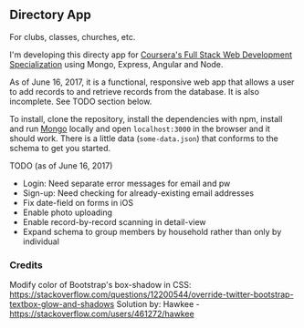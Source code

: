 ## Directory App
For clubs, classes, churches, etc.

I'm developing this directy app for [Coursera's Full Stack Web Development Specialization](https://www.coursera.org/specializations/full-stack) using Mongo, Express, Angular and Node.

As of June 16, 2017, it is a functional, responsive web app that allows a user to add records to and retrieve records from the database. It is also incomplete. See TODO section below.

To install, clone the repository, install the dependencies with npm, install and run [Mongo](https://www.mongodb.com/download-center?jmp=nav#community) locally and open `localhost:3000` in the browser and it should work. There is a little data (`some-data.json`) that conforms to the schema to get you started.

TODO (as of June 16, 2017)
- Login: Need separate error messages for email and pw
- Sign-up: Need checking for already-existing email addresses
- Fix date-field on forms in iOS
- Enable photo uploading
- Enable record-by-record scanning in detail-view
- Expand schema to group members by household rather than only by individual

### Credits
Modify color of Bootstrap's box-shadow in CSS:
https://stackoverflow.com/questions/12200544/override-twitter-bootstrap-textbox-glow-and-shadows
Solution by: Hawkee - https://stackoverflow.com/users/461272/hawkee
